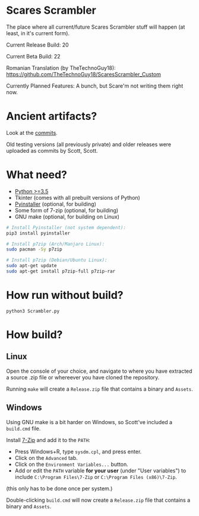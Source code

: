 # Scares Scrambler

The place where all current/future Scares Scrambler stuff will
happen (at least, in it's current form).

Current Release Build: 20

Current Beta Build: 22

Romanian Translation (by TheTechnoGuy18): https://github.com/TheTechnoGuy18/ScaresScrambler_Custom

Currently Planned Features: A bunch, but Scare'm not writing them
right now.

# Ancient artifacts?

Look at the [commits](https://github.com/Cocoatwix/Scares-Scrambler-Class-Rebuild/commits/master).

Old testing versions (all previously private) and older releases were uploaded as commits by Scott, Scott.

# What need?

- [Python >=3.5][1]
- Tkinter (comes with all prebuilt versions of Python)
- [Pyinstaller][2] (optional, for building)
- Some form of 7-zip (optional, for building)
- GNU make (optional, for building on Linux)

[1]: https://www.python.org/
[2]: https://www.pyinstaller.org/

```bash
# Install Pyinstaller (not system dependent):
pip3 install pyinstaller

# Install p7zip (Arch/Manjaro Linux):
sudo pacman -Sy p7zip

# Install p7zip (Debian/Ubuntu Linux):
sudo apt-get update
sudo apt-get install p7zip-full p7zip-rar
```

# How run without build?

```
python3 Scrambler.py
```

# How build?

## Linux

Open the console of your choice, and navigate to where you
have extracted a source .zip file or whereever you have
cloned the repository.

Running `make` will create a `Release.zip` file that contains
a binary and `Assets`.

## Windows

Using GNU make is a bit harder on Windows, so Scott've included
a `build.cmd` file.

Install [7-Zip][3] and add it to the `PATH`:

- Press Windows+R, type `sysdm.cpl`, and press enter.
- Click on the `Advanced` tab.
- Click on the `Environment Variables...` button.
- Add or edit the `PATH` variable **for your user**
  (under "User variables") to include
  `C:\Program Files\7-Zip` or `C:\Program Files (x86)\7-Zip`.

(this only has to be done once per system.)

[3]: https://7-zip.org/download.html

Double-clicking `build.cmd` will now create a `Release.zip`
file that contains a binary and `Assets`.
